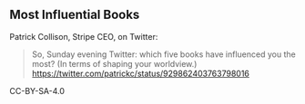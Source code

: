 ## Most Influential Books
Patrick Collison, Stripe CEO, on Twitter:

> So, Sunday evening Twitter: which five books have influenced you the most? (In terms of shaping your worldview.)
> https://twitter.com/patrickc/status/929862403763798016

CC-BY-SA-4.0
